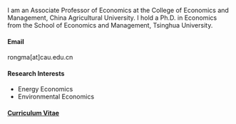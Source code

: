 
I am an Associate Professor of Economics at the College of Economics and Management, China Agricultural University. I hold a Ph.D. in Economics from the School of Economics and Management, Tsinghua University.

#### Email
rongma[at]cau.edu.cn

#### Research Interests
- Energy Economics
- Environmental Economics

#### [Curriculum Vitae](https://drive.google.com/file/d/13VxlyLxwJFxthv1phsQPoA4R8YvP8Gi1/view)

